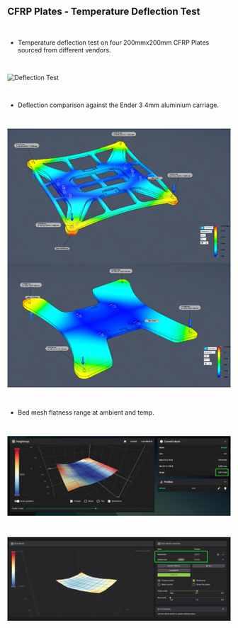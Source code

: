 ## CFRP Plates - Temperature Deflection Test

<br>

* Temperature deflection test on four 200mmx200mm CFRP Plates sourced from different vendors.  

<br>

![Deflection Test](/Images/deflection.png)    

<br>

* Deflection comparison against the Ender 3 4mm aluminium carriage.  

<br>

![Deflection Test](/Images/deflection.jpg)    

<br>

* Bed mesh flatness range at ambient and temp.

<br>

![Deflection Test](/Images/flatness.png)    

<br>

![Deflection Test](/Images/flatnesstemp.png)    

<br>
